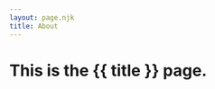 ```yaml
---
layout: page.njk
title: About
---
```


<!-- This page is written in markdown! -->

# This is the {{ title }} page.

